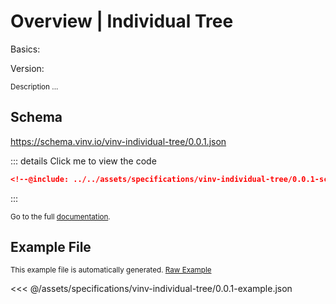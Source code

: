


# Overview | Individual Tree

Basics:
[<Badge type="tip" text="Location" />](/basics/location/0.0.1/dereferenced.md)
[<Badge type="tip" text="Coordinates" />](/basics/coordinates/0.0.1/dereferenced.md)
[<Badge type="tip" text="Image" />](/basics/image/0.0.1/dereferenced.md)

Version: <Badge type="info" text="0.0.1" />

<sub>Description ...</sub>

## Schema

https://schema.vinv.io/vinv-individual-tree/0.0.1.json

::: details Click me to view the code
```json
<!--@include: ../../assets/specifications/vinv-individual-tree/0.0.1-schema.json-->
```
:::

<sub>Go to the full [documentation](/specifications/vinv-individual-tree/0.0.1/dereferenced.html).</sub>

## Example File

<sub>This example file is automatically generated. [Raw Example](https://schema.vinv.io/vinv-individual-tree/0.0.1/example.json)</sub>

<<< @/assets/specifications/vinv-individual-tree/0.0.1-example.json
